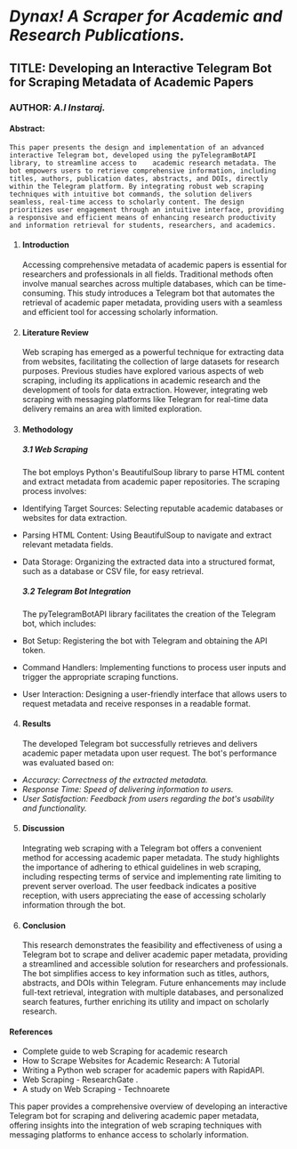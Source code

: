 # ***Dynax! A Scraper for Academic and Research Publications.***

## **TITLE: Developing an Interactive Telegram Bot for Scraping Metadata of Academic Papers**

### AUTHOR: *A.I Instaraj.*

#### **Abstract:**

    This paper presents the design and implementation of an advanced interactive Telegram bot, developed using the pyTelegramBotAPI library, to streamline access to    academic research metadata. The bot empowers users to retrieve comprehensive information, including titles, authors, publication dates, abstracts, and DOIs, directly within the Telegram platform. By integrating robust web scraping techniques with intuitive bot commands, the solution delivers seamless, real-time access to scholarly content. The design prioritizes user engagement through an intuitive interface, providing a responsive and efficient means of enhancing research productivity and information retrieval for students, researchers, and academics.

1. #### **Introduction**

   Accessing comprehensive metadata of academic papers is essential for researchers and professionals in all fields. Traditional methods often involve manual searches across multiple databases, which can be time-consuming. This study introduces a Telegram bot that automates the retrieval of academic paper metadata, providing users with a seamless and efficient tool for accessing scholarly information.
3. #### **Literature Review**

   Web scraping has emerged as a powerful technique for extracting data from websites, facilitating the collection of large datasets for research purposes. Previous studies have explored various aspects of web scraping, including its applications in academic research and the development of tools for data extraction. However, integrating web scraping with messaging platforms like Telegram for real-time data delivery remains an area with limited exploration.
4. #### **Methodology**

   ##### **3.1 *Web Scraping***

   The bot employs Python's BeautifulSoup library to parse HTML content and extract metadata from academic paper repositories. The scraping process involves:

* Identifying Target Sources: Selecting reputable academic databases or websites for data extraction.
* Parsing HTML Content: Using BeautifulSoup to navigate and extract relevant metadata fields.
* Data Storage: Organizing the extracted data into a structured format, such as a database or CSV file, for easy retrieval.

  ##### **3.2 *Telegram Bot Integration***

  The pyTelegramBotAPI library facilitates the creation of the Telegram bot, which includes:
* Bot Setup: Registering the bot with Telegram and obtaining the API token.
* Command Handlers: Implementing functions to process user inputs and trigger the appropriate scraping functions.
* User Interaction: Designing a user-friendly interface that allows users to request metadata and receive responses in a readable format.

4. #### **Results**

   The developed Telegram bot successfully retrieves and delivers academic paper metadata upon user request. The bot's performance was evaluated based on:

* *Accuracy: Correctness of the extracted metadata.*
* *Response Time: Speed of delivering information to users.*
* *User Satisfaction: Feedback from users regarding the bot's usability and functionality.*

5. #### **Discussion**

   Integrating web scraping with a Telegram bot offers a convenient method for accessing academic paper metadata. The study highlights the importance of adhering to ethical guidelines in web scraping, including respecting terms of service and implementing rate limiting to prevent server overload. The user feedback indicates a positive reception, with users appreciating the ease of accessing scholarly information through the bot.
6. #### **Conclusion**

   This research demonstrates the feasibility and effectiveness of using a Telegram bot to scrape and deliver academic paper metadata, providing a streamlined and accessible solution for researchers and professionals. The bot simplifies access to key information such as titles, authors, abstracts, and DOIs within Telegram. Future enhancements may include full-text retrieval, integration with multiple databases, and personalized search features, further enriching its utility and impact on scholarly research.

#### **References**

* Complete guide to web Scraping for academic research
* How to Scrape Websites for Academic Research: A Tutorial
* Writing a Python web scraper for academic papers with RapidAPI.
* Web Scraping - ResearchGate .
* A study on Web Scraping - Technoarete

This paper provides a comprehensive overview of developing an interactive Telegram bot for scraping and delivering academic paper metadata, offering insights into the integration of web scraping techniques with messaging platforms to enhance access to scholarly information.
